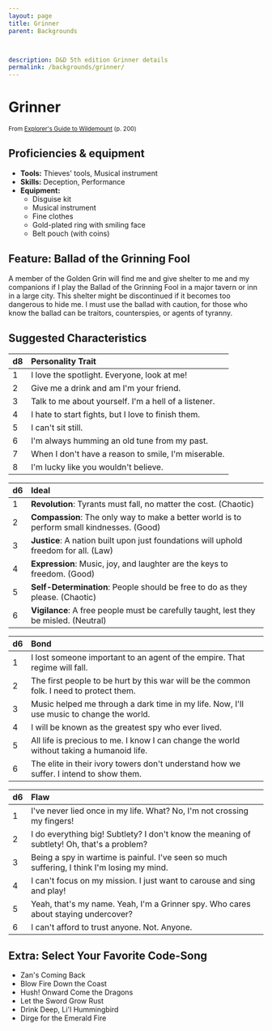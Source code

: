 ```yaml
---
layout: page
title: Grinner
parent: Backgrounds



description: D&D 5th edition Grinner details
permalink: /backgrounds/grinner/
---
```

# Grinner

<small>From <a target="_blank" href="https://dnd.wizards.com/products/wildemount">Explorer's Guide to Wildemount</a> (p. 200)</small>


## Proficiencies & equipment

- **Tools:** Thieves' tools, Musical instrument
- **Skills:** Deception, Performance
- **Equipment:** 
  - Disguise kit
  - Musical instrument
  - Fine clothes
  - Gold-plated ring with smiling face
  - Belt pouch (with coins)

## Feature: Ballad of the Grinning Fool


A member of the Golden Grin will find me and give shelter to me and my companions if I play the Ballad of the Grinning Fool in a major tavern or inn in a large city. This shelter might be discontinued if it becomes too dangerous to hide me. I must use the ballad with caution, for those who know the ballad can be traitors, counterspies, or agents of tyranny.

## Suggested Characteristics


| d8 | Personality Trait |
|:----------------------------|:------------------|
| 1 | I love the spotlight. Everyone, look at me! |
| 2 | Give me a drink and am I'm your friend. |
| 3 | Talk to me about yourself. I'm a hell of a listener. |
| 4 | I hate to start fights, but I love to finish them. |
| 5 | I can't sit still. |
| 6 | I'm always humming an old tune from my past. |
| 7 | When I don't have a reason to smile, I'm miserable. |
| 8 | I'm lucky like you wouldn't believe. |

| d6 | Ideal |
|:----------------------------|:------|
| 1 | **Revolution**: Tyrants must fall, no matter the cost. (Chaotic) |
| 2 | **Compassion**: The only way to make a better world is to perform small kindnesses. (Good) |
| 3 | **Justice**: A nation built upon just foundations will uphold freedom for all. (Law) |
| 4 | **Expression**: Music, joy, and laughter are the keys to freedom. (Good) |
| 5 | **Self-Determination**: People should be free to do as they please. (Chaotic) |
| 6 | **Vigilance**: A free people must be carefully taught, lest they be misled. (Neutral) |

| d6 | Bond |
|:----------------------------|:------------------|
| 1 | I lost someone important to an agent of the empire. That regime will fall. |
| 2 | The first people to be hurt by this war will be the common folk. I need to protect them. |
| 3 | Music helped me through a dark time in my life. Now, I'll use music to change the world. |
| 4 | I will be known as the greatest spy who ever lived. |
| 5 | All life is precious to me. I know I can change the world without taking a humanoid life. |
| 6 | The elite in their ivory towers don't understand how we suffer. I intend to show them. |

| d6 | Flaw |
|:----------------------------|:------------------|
| 1 | I've never lied once in my life. What? No, I'm not crossing my fingers! |
| 2 | I do everything big! Subtlety? I don't know the meaning of subtlety! Oh, that's a problem? |
| 3 | Being a spy in wartime is painful. I've seen so much suffering, I think I'm losing my mind. |
| 4 | I can't focus on my mission. I just want to carouse and sing and play! |
| 5 | Yeah, that's my name. Yeah, I'm a Grinner spy. Who cares about staying undercover? |
| 6 | I can't afford to trust anyone. Not. Anyone. |

## Extra: Select Your Favorite Code-Song


- Zan's Coming Back
- Blow Fire Down the Coast
- Hush! Onward Come the Dragons
- Let the Sword Grow Rust
- Drink Deep, Li'l Hummingbird
- Dirge for the Emerald Fire